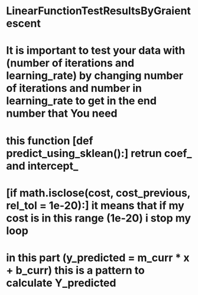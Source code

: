 # LinearFunctionTestResultsByGraientescent
# It is important to test your data with (number of iterations and learning_rate) by changing number of iterations and number in learning_rate to get in the end number that You need
# this function [def predict_using_sklean():] retrun coef_ and intercept_
# [if math.isclose(cost, cost_previous, rel_tol = 1e-20):] it means that if my cost is in this range (1e-20) i stop my loop
# in this part (y_predicted = m_curr * x + b_curr) this is a pattern to calculate Y_predicted
